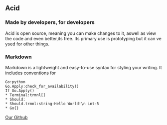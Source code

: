 ## Acid
### Made by developers, for developers
Acid is open source, meaning you can make changes to it, aswell as view the code and even better,its free.
Its primary use is prototyping but it can ve ysed for other things.

### Markdown

Markdown is a lightweight and easy-to-use syntax for styling your writing. It includes conventions for

```
Go:python
Go.Apply:check_for_availability()
If Go.Apply()
* Terminal:trmnl[]
* Should:
* Should.trmnl:string-Hello World!\n int-5
* Go{}
```


[Our Github](github.com/NILL202Q/AcidOpen)


